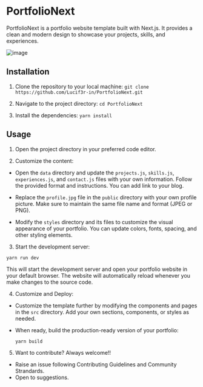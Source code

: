 # PortfolioNext

PortfolioNext is a portfolio website template built with Next.js. It provides a clean and modern design to showcase your projects, skills, and experiences.

![image](https://github.com/ashutosh-rath02/PortfolioNext/assets/85403534/fad053f6-0421-496c-bc92-8bd67f7b4e90)



## Installation

1. Clone the repository to your local machine:
` git clone https://github.com/Lucif3r-in/PortfolioNext.git `

2. Navigate to the project directory:
` cd PortfolioNext `

3. Install the dependencies:
` yarn install `

## Usage

1. Open the project directory in your preferred code editor.

2. Customize the content:

- Open the `data` directory and update the `projects.js`, `skills.js`, `experiences.js`, and `contact.js` files with your own information. Follow the provided format and instructions. You can add link to your blog.

- Replace the `profile.jpg` file in the `public` directory with your own profile picture. Make sure to maintain the same file name and format (JPEG or PNG).

- Modify the `styles` directory and its files to customize the visual appearance of your portfolio. You can update colors, fonts, spacing, and other styling elements.

3. Start the development server:

` yarn run dev `

This will start the development server and open your portfolio website in your default browser. The website will automatically reload whenever you make changes to the source code.

4. Customize and Deploy:

- Customize the template further by modifying the components and pages in the `src` directory. Add your own sections, components, or styles as needed.

- When ready, build the production-ready version of your portfolio:

  ```
  yarn build
  ```
5. Want to contribute? Always welcome!!
- Raise an issue following Contributing Guidelines and Community Strandards.
- Open to suggestions.

